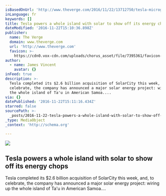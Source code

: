```yaml
---
isBasedOnUrl: 'http://www.theverge.com/2016/11/22/13712750/tesla-microgrid-tau-samoa'
inLanguage: fr
keywords: []
title: Tesla powers a whole island with solar to show off its energy chops
dateModified: '2016-11-22T15:10:36.898Z'
publisher:
  name: The Verge
  domain: www.theverge.com
  url: 'http://www.theverge.com'
  favicon: >-
    https://cdn0.vox-cdn.com/uploads/chorus_asset/file/7395361/favicon-64x64.0.ico
author:
  - name: James Vincent
    avatar: {}
inFeed: true
description: >-
  Tesla completed its $2.6 billion acquisition of SolarCity this week, and, to
  celebrate, the company has announced a major solar energy project: wiring up
  the whole island of Ta'u in American Samoa....
via: {}
datePublished: '2016-11-22T15:11:16.434Z'
starred: false
sourcePath: >-
  _posts/2016-11-22-tesla-powers-a-whole-island-with-solar-to-show-off-its-energ.md
_type: MediaObject
_context: 'http://schema.org'

---
```

<article style=""><img src="https://the-grid-user-content.s3-us-west-2.amazonaws.com/9a4f8bc2-c874-4b29-83bd-187878e3f49f.jpg" /><h1>Tesla powers a whole island with solar to show off its energy chops</h1><p>Tesla completed its $2.6 billion acquisition of SolarCity this week, and, to celebrate, the company has announced a major solar energy project: wiring up the whole island of Ta'u in American Samoa....</p></article>